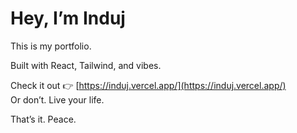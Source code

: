 # Hey, I’m Induj

This is my portfolio.

Built with React, Tailwind, and vibes.

Check it out 👉 [https://induj.vercel.app/](https://induj.vercel.app/)  
Or don’t. Live your life.


That’s it. Peace.
